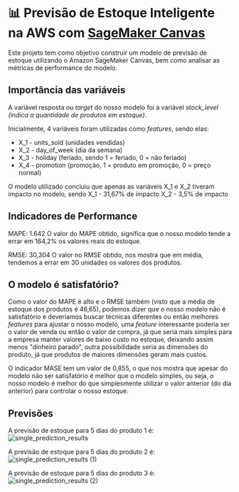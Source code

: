 # 📊 Previsão de Estoque Inteligente na AWS com [SageMaker Canvas](https://aws.amazon.com/pt/sagemaker/canvas/)

Este projeto tem como objetivo construir um modelo de previsão de estoque utilizando o Amazon SageMaker Canvas, bem como analisar as métricas de performance do modelo.
## Importância das variáveis
A variável resposta ou *target* do nosso modelo foi a variável *stock_level (indica a quantidade de produtos em estoque)*.

Inicialmente, 4 variáveis foram utilizadas como *features*, sendo elas:
* X_1 - units_sold (unidades vendidas)
* X_2 - day_of_week (dia da semana)
* X_3 - holiday (feriado, sendo 1 = feriado, 0 = não feriado)
* X_4 - promotion (promoção, 1 = produto em promoção, 0 = preço normal)

O modelo utilizado concluiu que apenas as variáveis X_1 e X_2 tiveram impacto no modelo, sendo 
X_1 - 31,67% de impacto
X_2 - 3,5% de impacto

## Indicadores de Performance
MAPE: 1.642
O valor do MAPE obtido, significa que o nosso modelo tende a errar em 164,2% os valores reais do estoque.

RMSE: 30,304
O valor no RMSE obtido, nos mostra que em média, tendemos a errar em 30 unidades os valores dos produtos. 

## O modelo é satisfatório?
Como o valor do MAPE é alto e o RMSE também (visto que a média de estoque dos produtos é 46,65), podemos dizer que o nosso modelo não é satisfatório e deveríamos buscar técnicas diferentes ou então melhores *features* para ajustar o nosso modelo, uma *feature* interessante poderia ser o valor de venda ou então o valor de compra, já que seria mais simples para a empresa manter valores de baixo custo no estoque, deixando assim menos "dinheiro parado", outra possibilidade seria as dimensões do produto, já que produtos de maiores dimensões geram mais custos.

O indicador MASE tem um valor de 0,855, o que nos mostra que apesar do modelo não ser satisfatório é melhor que o modelo simples, ou seja, o nosso modelo é melhor do que simplesmente utilizar o valor anterior (do dia anterior) para controlar o nosso estoque.

## Previsões
A previsão de estoque para 5 dias do produto 1 é: 
![single_prediction_results](https://github.com/user-attachments/assets/37724298-77b6-42b2-84f5-5f3e96a01f0c)

A previsão de estoque para 5 dias do produto 2 é: 
![single_prediction_results (1)](https://github.com/user-attachments/assets/2b993b12-443a-46ec-b1df-f4706a42a1e5)

A previsão de estoque para 5 dias do produto 3 é: 
![single_prediction_results (2)](https://github.com/user-attachments/assets/0a1caa1c-ef37-4092-8429-bc1384092612)
